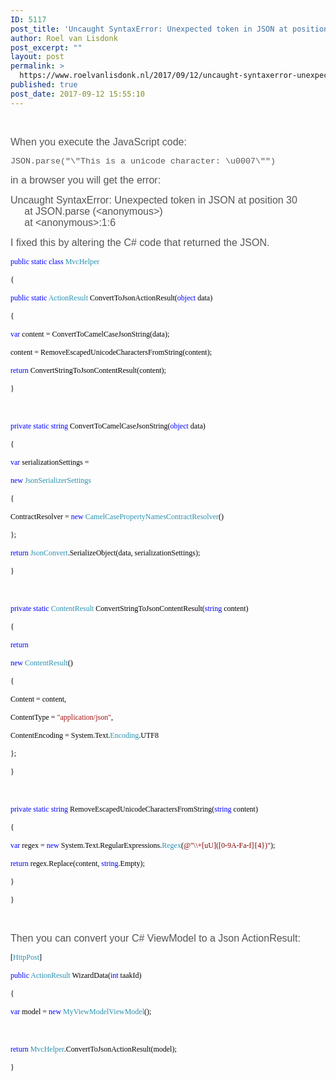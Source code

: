 ```yaml
---
ID: 5117
post_title: 'Uncaught SyntaxError: Unexpected token in JSON at position 30 with escaped unicode character'
author: Roel van Lisdonk
post_excerpt: ""
layout: post
permalink: >
  https://www.roelvanlisdonk.nl/2017/09/12/uncaught-syntaxerror-unexpected-token-in-json-at-position-30-with-escaped-unicode-character/
published: true
post_date: 2017-09-12 15:55:10
---
```

<p>
 </p><p><span style="color:#555555; font-family:Arial; font-size:12pt">When you execute the JavaScript code:
</span></p><p><span style="color:#555555; font-family:Courier New; font-size:10pt">JSON.parse("\"This is a unicode character: \u0007\"")
</span></p><p><span style="color:#555555; font-family:Arial; font-size:12pt">in a browser you will get the error:
</span></p><p><span style="color:#555555; font-family:Arial; font-size:12pt">Uncaught SyntaxError: Unexpected token in JSON at position 30<br/>     at JSON.parse (&lt;anonymous&gt;)<br/>     at &lt;anonymous&gt;:1:6
</span></p><p><span style="color:#555555; font-family:Arial; font-size:12pt">I fixed this by altering the C# code that returned the JSON.
</span></p><p><span style="color:black; font-family:Consolas; font-size:9pt">
			<span style="color:blue">public<span style="color:black">
					<span style="color:blue">static<span style="color:black">
							<span style="color:blue">class<span style="color:black">
									<span style="color:#2b91af">MvcHelper<span style="color:black">
										</span></span></span></span></span></span></span></span></span></p><p><span style="color:black; font-family:Consolas; font-size:9pt">    {
</span></p><p><span style="color:black; font-family:Consolas; font-size:9pt">
			<span style="color:blue">public<span style="color:black">
					<span style="color:blue">static<span style="color:black">
							<span style="color:#2b91af">ActionResult<span style="color:black"> ConvertToJsonActionResult(<span style="color:blue">object<span style="color:black"> data)
</span></span></span></span></span></span></span></span></span></p><p><span style="color:black; font-family:Consolas; font-size:9pt">        {
</span></p><p><span style="color:black; font-family:Consolas; font-size:9pt">
			<span style="color:blue">var<span style="color:black"> content = ConvertToCamelCaseJsonString(data);
</span></span></span></p><p><span style="color:black; font-family:Consolas; font-size:9pt">            content = RemoveEscapedUnicodeCharactersFromString(content);
</span></p><p><span style="color:black; font-family:Consolas; font-size:9pt">
			<span style="color:blue">return<span style="color:black"> ConvertStringToJsonContentResult(content);
</span></span></span></p><p><span style="color:black; font-family:Consolas; font-size:9pt">        }
</span></p><p>
 </p><p><span style="color:black; font-family:Consolas; font-size:9pt">
			<span style="color:blue">private<span style="color:black">
					<span style="color:blue">static<span style="color:black">
							<span style="color:blue">string<span style="color:black"> ConvertToCamelCaseJsonString(<span style="color:blue">object<span style="color:black"> data)
</span></span></span></span></span></span></span></span></span></p><p><span style="color:black; font-family:Consolas; font-size:9pt">        {
</span></p><p><span style="color:black; font-family:Consolas; font-size:9pt">
			<span style="color:blue">var<span style="color:black"> serializationSettings =
</span></span></span></p><p><span style="color:black; font-family:Consolas; font-size:9pt">
			<span style="color:blue">new<span style="color:black">
					<span style="color:#2b91af">JsonSerializerSettings<span style="color:black">
						</span></span></span></span></span></p><p><span style="color:black; font-family:Consolas; font-size:9pt">                {
</span></p><p><span style="color:black; font-family:Consolas; font-size:9pt">                    ContractResolver = <span style="color:blue">new<span style="color:black">
					<span style="color:#2b91af">CamelCasePropertyNamesContractResolver<span style="color:black">()
</span></span></span></span></span></p><p><span style="color:black; font-family:Consolas; font-size:9pt">                };
</span></p><p><span style="color:black; font-family:Consolas; font-size:9pt">
			<span style="color:blue">return<span style="color:black">
					<span style="color:#2b91af">JsonConvert<span style="color:black">.SerializeObject(data, serializationSettings);
</span></span></span></span></span></p><p><span style="color:black; font-family:Consolas; font-size:9pt">        }
</span></p><p>
 </p><p><span style="color:black; font-family:Consolas; font-size:9pt">
			<span style="color:blue">private<span style="color:black">
					<span style="color:blue">static<span style="color:black">
							<span style="color:#2b91af">ContentResult<span style="color:black"> ConvertStringToJsonContentResult(<span style="color:blue">string<span style="color:black"> content)
</span></span></span></span></span></span></span></span></span></p><p><span style="color:black; font-family:Consolas; font-size:9pt">        {
</span></p><p><span style="color:black; font-family:Consolas; font-size:9pt">
			<span style="color:blue">return<span style="color:black">
				</span></span></span></p><p><span style="color:black; font-family:Consolas; font-size:9pt">
			<span style="color:blue">new<span style="color:black">
					<span style="color:#2b91af">ContentResult<span style="color:black">()
</span></span></span></span></span></p><p><span style="color:black; font-family:Consolas; font-size:9pt">                {
</span></p><p><span style="color:black; font-family:Consolas; font-size:9pt">                    Content = content,
</span></p><p><span style="color:black; font-family:Consolas; font-size:9pt">                    ContentType = <span style="color:#a31515">"application/json"<span style="color:black">,
</span></span></span></p><p><span style="color:black; font-family:Consolas; font-size:9pt">                    ContentEncoding = System.Text.<span style="color:#2b91af">Encoding<span style="color:black">.UTF8
</span></span></span></p><p><span style="color:black; font-family:Consolas; font-size:9pt">                };
</span></p><p><span style="color:black; font-family:Consolas; font-size:9pt">        }
</span></p><p>
 </p><p><span style="color:black; font-family:Consolas; font-size:9pt">
			<span style="color:blue">private<span style="color:black">
					<span style="color:blue">static<span style="color:black">
							<span style="color:blue">string<span style="color:black"> RemoveEscapedUnicodeCharactersFromString(<span style="color:blue">string<span style="color:black"> content)
</span></span></span></span></span></span></span></span></span></p><p><span style="color:black; font-family:Consolas; font-size:9pt">        {
</span></p><p><span style="color:black; font-family:Consolas; font-size:9pt">
			<span style="color:blue">var<span style="color:black"> regex = <span style="color:blue">new<span style="color:black"> System.Text.RegularExpressions.<span style="color:#2b91af">Regex<span style="color:black">(<span style="color:maroon">@"\\+[uU]([0-9A-Fa-f]{4})"<span style="color:black">);
</span></span></span></span></span></span></span></span></span></p><p><span style="color:black; font-family:Consolas; font-size:9pt">
			<span style="color:blue">return<span style="color:black"> regex.Replace(content, <span style="color:blue">string<span style="color:black">.Empty);
</span></span></span></span></span></p><p><span style="color:black; font-family:Consolas; font-size:9pt">        }
</span></p><p><span style="color:black"><span style="font-family:Consolas; font-size:9pt">    }</span><span style="color:#555555; font-family:Arial; font-size:12pt">
			</span></span></p><p>
 </p><p><span style="color:#555555; font-family:Arial; font-size:12pt">Then you can convert your C# ViewModel to a Json ActionResult:
</span></p><p><span style="color:black; font-family:Consolas; font-size:9pt">        [<span style="color:#2b91af">HttpPost<span style="color:black">]
</span></span></span></p><p><span style="color:black; font-family:Consolas; font-size:9pt">
			<span style="color:blue">public<span style="color:black">
					<span style="color:#2b91af">ActionResult<span style="color:black"> WizardData(<span style="color:blue">int<span style="color:black"> taakId)
</span></span></span></span></span></span></span></p><p><span style="color:black; font-family:Consolas; font-size:9pt">        {
</span></p><p><span style="color:black; font-family:Consolas; font-size:9pt">
			<span style="color:blue">var<span style="color:black"> model = <span style="color:blue">new<span style="color:black">
							<span style="color:#2b91af">MyViewModelViewModel<span style="color:black">();
</span></span></span></span></span></span></span></p><p>
 </p><p><span style="color:black; font-family:Consolas; font-size:9pt">
			<span style="color:blue">return<span style="color:black">
					<span style="color:#2b91af">MvcHelper<span style="color:black">.ConvertToJsonActionResult(model);
</span></span></span></span></span></p><p><span style="color:black"><span style="font-family:Consolas; font-size:9pt">        }</span><span style="color:#555555; font-family:Arial; font-size:12pt">
			</span></span></p><p>
 </p><p>
 </p><p>
 </p><p>
 </p><p>
 </p><p>
 </p><p>
 </p><p>
 </p>